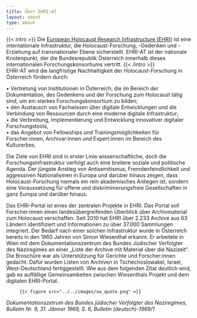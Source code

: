 ```yaml
---
title: Über EHRI-AT 
layout: about
type: about
---
```


{{< intro >}}
Die [European Holocaust Research Infrastructure (EHRI)](https://www.ehri-project.eu) ist eine internationale Infrastruktur, die Holocaust-Forschung, -Gedenken und -Erziehung auf transnationaler Ebene sicherstellt. EHRI-AT ist der nationale Knotenpunkt, der die Bundesrepublik Österreich innerhalb dieses internationalen Forschungskonsortiums vertritt.
{{< /intro >}}
\
EHRI-AT wird die langfristige Nachhaltigkeit der Holocaust-Forschung in Österreich fördern durch:

•	Vertretung von Institutionen in Österreich, die im Bereich der Dokumentation, des Gedenkens und der Forschung zum Holocaust tätig sind, um ein starkes Forschungskonsortium zu bilden;\
•	den Austausch von Fachwissen über digitale Entwicklungen und die Verbindung von Ressourcen durch eine moderne digitale Infrastruktur;\
•	die Verbreitung, Implementierung und Entwicklung innovativer digitaler Forschungstools,\
•	das Angebot von Fellowships und Trainingsmöglichkeiten für Forscher:innen, Archivar:innen und Expert:innen im Bereich des Kulturerbes. 

Die Ziele von EHRI sind in erster Linie wissenschaftliche, doch die Forschungsinfrastruktur verfolgt auch eine breitere soziale und politische Agenda. Der jüngste Anstieg von Antisemitismus, Fremdenfeindlichkeit und aggressiven Nationalismen in Europa und darüber hinaus zeigen, dass Holocaust-Forschung niemals ein rein akademisches Anliegen ist, sondern eine Voraussetzung für offene und diskriminierungsfreie Gesellschaften in ganz Europa und darüber hinaus.

Das EHRI-Portal ist eines der zentralen Projekte in EHRI. Das Portal soll Forscher:innen einen landesübergreifenden Überblick über Archivmaterial zum Holocaust verschaffen. Seit 2010 hat EHRI über 2.233 Archive aus 63 Ländern identifiziert und Informationen zu über 37.000 Sammlungen integriert. Der Bedarf nach einer solchen Infrastruktur wurde in Österreich bereits in den 1960 Jahren von Simon Wiesenthal erkannt. Er arbeitete in Wien mit dem Dokumentationszentrum des Bundes Jüdischer Verfolgter des Naziregimes an einer „Liste der Archive mit Material über die Nazizeit“. Die Broschüre war als Unterstützung für Gerichte und Forscher:innen gedacht. Dafür wurden Listen von Archiven in Tschechoslowakei, Israel, West-Deutschland fertiggestellt. Wie aus dem folgenden Zitat deutlich wird, gab es auffällige Gemeinsamkeiten zwischen Wiesenthals Projekt und dem digitalen EHRI-Portal.


         {{< figure src="../../images/sw_quote.png" >}}

_Dokumentationszetrum des Bundes jüdischer Verfolgter des Naziregimes, Bulletin Nr. 9, 31. Jänner 1969, S. 6, Bulletin (deutsch)-1969/1_